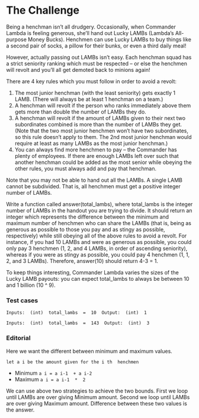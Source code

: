 The Challenge
=============

Being a henchman isn’t all drudgery. Occasionally, when Commander Lambda is feeling generous, she’ll hand out Lucky LAMBs (Lambda’s All-purpose Money Bucks). Henchmen can use Lucky LAMBs to buy things like a second pair of socks, a pillow for their bunks, or even a third daily meal!

However, actually passing out LAMBs isn’t easy. Each henchman squad has a strict seniority ranking which must be respected – or else the henchmen will revolt and you’ll all get demoted back to minions again!


There are 4 key rules which you must follow in order to avoid a revolt: 

1. The most junior henchman (with the least seniority) gets exactly 1 LAMB. (There will always be at least 1 henchman on a team.) 
2.  A henchman will revolt if the person who ranks immediately above them gets more than double the number of LAMBs they do. 
3.  A henchman will revolt if the amount of LAMBs given to their next two subordinates combined is more than the number of LAMBs they get. (Note that the two most junior henchmen won’t have two subordinates, so this rule doesn’t apply to them. The 2nd most junior henchman would require at least as many LAMBs as the most junior henchman.) 
4. You can always find more henchmen to pay – the Commander has plenty of employees. If there are enough LAMBs left over such that another henchman could be added as the most senior while obeying the other rules, you must always add and pay that henchman.


Note that you may not be able to hand out all the LAMBs. A single LAMB cannot be subdivided. That is, all henchmen must get a positive integer number of LAMBs.

Write a function called answer(total_lambs), where total_lambs is the integer number of LAMBs in the handout you are trying to divide. It should return an integer which represents the difference between the minimum and maximum number of henchmen who can share the LAMBs (that is, being as generous as possible to those you pay and as stingy as possible, respectively) while still obeying all of the above rules to avoid a revolt. For instance, if you had 10 LAMBs and were as generous as possible, you could only pay 3 henchmen (1, 2, and 4 LAMBs, in order of ascending seniority), whereas if you were as stingy as possible, you could pay 4 henchmen (1, 1, 2, and 3 LAMBs). Therefore, answer(10) should return 4-3 = 1.

To keep things interesting, Commander Lambda varies the sizes of the Lucky LAMB payouts: you can expect total_lambs to always be between 10 and 1 billion (10 ^ 9).

### Test cases

`Inputs:  (int)  total_lambs  =  10  Output:  (int)  1`

`Inputs:  (int)  total_lambs  =  143  Output:  (int)  3`

### Editorial
Here we want the different between minimum and maximum values. 

    let a i be the amount given for the i th  henchmen

 - Minimum `a i = a i-1  + a i-2`
 - Maximum `a i = a i-1  *  2`

We can use above two strategies to achieve the two bounds.
First we loop until LAMBs are over giving Minimum amount.
Second we loop until LAMBs are over giving Maximum amount.
Difference between these two values is the answer.
